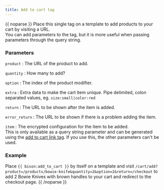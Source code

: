 ```yaml
---
title: Add to cart tag
---
```

{{ noparse }}
Place this single tag on a template to add products to your cart by visiting a URL.  
You can add parameters to the tag, but it is more useful when passing parameters through the query string.

### Parameters
`product`
: The URL of the product to add.

`quantity`
: How many to add?

`option`
: The index of the product modifier.

`extra`
: Extra data to make the cart item unique. Pipe delimited, colon separated values, eg. `size:small|color:red`

`return`
: The URL to be shown after the item is added.

`error_return`
: The URL to be shown if there is a problem adding the item.

`item`
: The encrypted configuration for the item to be added.   
This is only available as a query string parameter and can be generated using the [add to cart link tag](#add_to_cart_link). If you use this, the other parameters can't be used.

### Example
Place `{{ bison:add_to_cart }}` by itself on a template and visit `/cart/add?product=/products/bowie-knife&quantity=2&option=2&return=/checkout` to add 2 Bowie Knives with brown handles to your cart and redirect to the checkout page.
{{ /noparse }}